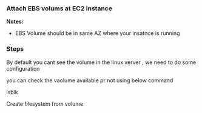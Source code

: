 ### Attach EBS volums at EC2  Instance
**Notes:**
* EBS Volume should be in same AZ where your insatnce is running

### Steps

By default you cant see the volume in the linux xerver , we need to do some configuration

you can check the vaolume available pr not using below command 

lsblk

Create filesystem from volume 


